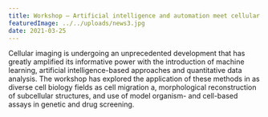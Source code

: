 ```yaml
---
title: Workshop – Artificial intelligence and automation meet cellular imaging in biomedical research
featuredImage: ../../uploads/news3.jpg
date: 2021-03-25
---
```


Cellular imaging is undergoing an unprecedented development that has greatly amplified its informative power with the introduction of machine learning, artificial intelligence-based approaches and quantitative data analysis. The workshop has explored the application of these methods in as diverse cell biology fields as cell migration a, morphological reconstruction of subcellular structures, and use of model organism- and cell-based assays in genetic and drug screening.

